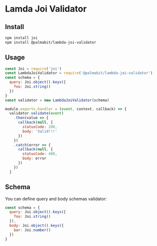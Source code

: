 # Lamda Joi Validator

## Install

```bash
npm install joi
npm install @palmabit/lambda-joi-validator
```

## Usage

```javascript
const Joi = require('joi')
const LambdaJoiValidator = require('@palmabit/lambda-joi-validator')
const schema = {
  query: Joi.object().keys({
    foo: Joi.string()
  })
}
const validator = new LambdaJoiValidator(schema)

module.exports.handler = (event, context, callback) => {
  validator.validate(event)
    .then(value => {
      callback(null, {
        statusCode: 200,
        body: 'Valid!!!'
      })
    })
    .catch(error => {
      callback(null, {
        statusCode: 400,
        body: error
      })
    })
  }
```

## Schema

You can define query and body schemas validator:

```javascript
const schema = {
  query: Joi.object().keys({
    foo: Joi.string()
  }),
  body: Joi.object().keys({
    bar: Joi.number()
  })
}
```
